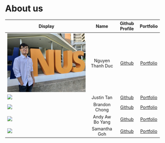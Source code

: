 # About us

Display | Name | Github Profile | Portfolio 
--------|:----:|:--------------:|:---------:
![](images/LOL/PleaseIgnoreMe.JPG) | Nguyen Thanh Duc | [Github](https://github.com/thanhduc2000) | [Portfolio](team/thanhduc2000.md)
![](images/LOL/wth.jpg) | Justin Tan | [Github](https://github.com/JustinnT) | [Portfolio](team/justinnt.md)
![](https://via.placeholder.com/100.png?text=Photo) | Brandon Chong | [Github](https://github.com/brandoncjh) | [Portfolio](team/brandoncjh.md)
![](https://avatars1.githubusercontent.com/u/59786675?s=460&v=4) | Andy Aw Bo Yang | [Github](https://github.com/andy-aw-why) | [Portfolio](team/andy-aw-why.md)
![](images/LOL/Samprofile.jpg) | Samantha Goh | [Github](https://github.com/yukilite) | [Portfolio](team/yukilite.md)

    
